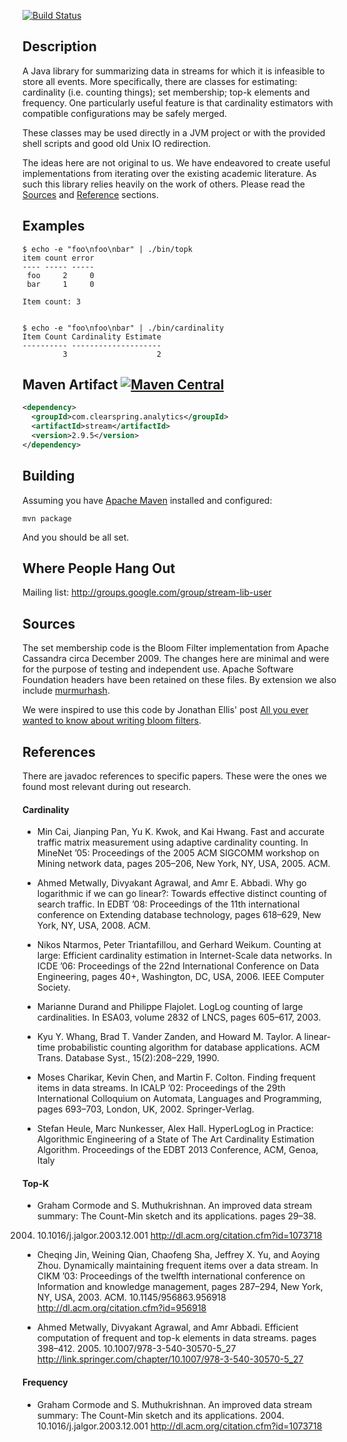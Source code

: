 [![Build Status](https://travis-ci.org/addthis/stream-lib.svg?branch=master)](https://travis-ci.org/addthis/stream-lib)

## Description

A Java library for summarizing data in streams for which it is
infeasible to store all events. More specifically, there are classes
for estimating: cardinality (i.e. counting things); set membership;
top-k elements and frequency.  One particularly useful feature is that
cardinality estimators with compatible configurations may be safely
merged.

These classes may be used directly in a JVM project or with the
provided shell scripts and good old Unix IO redirection.

The ideas here are not original to us. We have endeavored to create
useful implementations from iterating over the existing academic
literature.  As such this library relies heavily on the work of
others.  Please read the [Sources](#Sources) and
[Reference](#References) sections.

## Examples

    $ echo -e "foo\nfoo\nbar" | ./bin/topk
    item count error
    ---- ----- -----
     foo     2     0
     bar     1     0
    
    Item count: 3

    
    $ echo -e "foo\nfoo\nbar" | ./bin/cardinality
    Item Count Cardinality Estimate
    ---------- --------------------
             3                    2


## Maven Artifact [![Maven Central](https://maven-badges.herokuapp.com/maven-central/com.clearspring.analytics/stream/badge.svg)](https://maven-badges.herokuapp.com/maven-central/com.clearspring.analytics/stream)

``` xml
<dependency>
  <groupId>com.clearspring.analytics</groupId>
  <artifactId>stream</artifactId>
  <version>2.9.5</version>
</dependency>
```

## Building

Assuming you have [Apache Maven](http://maven.apache.org/) installed
and configured:

    mvn package

And you should be all set.

## Where People Hang Out

Mailing list: http://groups.google.com/group/stream-lib-user


## Sources

The set membership code is the Bloom Filter implementation from Apache
Cassandra circa December 2009.  The changes here are minimal and were
for the purpose of testing and independent use. Apache Software
Foundation headers have been retained on these files.  By extension we
also include [murmurhash](http://murmurhash.googlepages.com/).

We were inspired to use this code by Jonathan Ellis' post
[All you ever wanted to know about writing bloom filters](http://spyced.blogspot.com/2009/01/all-you-ever-wanted-to-know-about.html).

## References

There are javadoc references to specific papers.  These were the ones
we found most relevant during out research.

#### Cardinality

 * Min Cai, Jianping Pan, Yu K. Kwok, and Kai Hwang. Fast and accurate
traffic matrix measurement using adaptive cardinality counting. In
MineNet ’05: Proceedings of the 2005 ACM SIGCOMM workshop on
Mining network data, pages 205–206, New York, NY, USA, 2005. ACM.

 * Ahmed Metwally, Divyakant Agrawal, and Amr E. Abbadi. Why go
logarithmic if we can go linear?: Towards effective distinct counting of
search traffic. In EDBT ’08: Proceedings of the 11th international
conference on Extending database technology, pages 618–629, New York,
NY, USA, 2008. ACM.

 * Nikos Ntarmos, Peter Triantafillou, and Gerhard Weikum. Counting at
large: Efficient cardinality estimation in Internet-Scale data networks.
In ICDE ’06: Proceedings of the 22nd International Conference on Data
Engineering, pages 40+, Washington, DC, USA, 2006. IEEE Computer
Society.

 * Marianne Durand and Philippe Flajolet. LogLog counting of large
cardinalities. In ESA03, volume 2832 of LNCS, pages 605–617, 2003.

 * Kyu Y. Whang, Brad T. Vander Zanden, and Howard M. Taylor. A
linear-time probabilistic counting algorithm for database applications.
ACM Trans. Database Syst., 15(2):208–229, 1990.

 * Moses Charikar, Kevin Chen, and Martin F. Colton. Finding frequent
items in data streams. In ICALP ’02: Proceedings of the 29th
International Colloquium on Automata, Languages and Programming,
pages 693–703, London, UK, 2002. Springer-Verlag.

 * Stefan Heule, Marc Nunkesser, Alex Hall.  HyperLogLog in Practice:
Algorithmic Engineering of a State of The Art Cardinality Estimation
Algorithm.  Proceedings of the EDBT 2013 Conference, ACM, Genoa, Italy


#### Top-K

 * Graham Cormode and S. Muthukrishnan. An improved data stream
summary: The Count-Min sketch and its applications. pages 29–38.
2004. 10.1016/j.jalgor.2003.12.001
http://dl.acm.org/citation.cfm?id=1073718

 * Cheqing Jin, Weining Qian, Chaofeng Sha, Jeffrey X. Yu, and Aoying
Zhou. Dynamically maintaining frequent items over a data stream. In
CIKM ’03: Proceedings of the twelfth international conference on
Information and knowledge management, pages 287–294, New York,
NY, USA, 2003. ACM. 10.1145/956863.956918
http://dl.acm.org/citation.cfm?id=956918

 * Ahmed Metwally, Divyakant Agrawal, and Amr Abbadi. Efficient
computation of frequent and top-k elements in data streams. pages
398–412. 2005. 10.1007/978-3-540-30570-5_27
http://link.springer.com/chapter/10.1007/978-3-540-30570-5_27

#### Frequency

 * Graham Cormode and S. Muthukrishnan. An improved data stream
summary: The Count-Min sketch and its applications. 2004. 10.1016/j.jalgor.2003.12.001
http://dl.acm.org/citation.cfm?id=1073718
